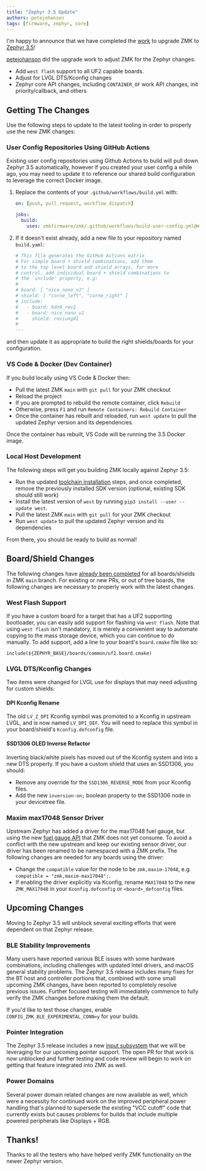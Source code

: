 ```yaml
---
title: "Zephyr 3.5 Update"
authors: petejohanson
tags: [firmware, zephyr, core]
---
```


I'm happy to announce that we have completed the [work](https://github.com/zmkfirmware/zmk/pull/1995) to upgrade ZMK to [Zephyr 3.5](https://docs.zephyrproject.org/3.5.0/releases/release-notes-3.5.html)!

<!-- truncate -->

[petejohanson] did the upgrade work to adjust ZMK for the Zephyr changes:

- Add `west flash` support to all UF2 capable boards.
- Adjust for LVGL DTS/Kconfig changes
- Zephyr core API changes, including `CONTAINER_OF` work API changes, init priority/callback, and others

## Getting The Changes

Use the following steps to update to the latest tooling in order to properly use the new ZMK changes:

### User Config Repositories Using GitHub Actions

Existing user config repositories using Github Actions to build will pull down Zephyr 3.5 automatically, however if you created your user config a while ago, you may need to update it to reference our shared build configuration to leverage the correct Docker image.

1.  Replace the contents of your `.github/workflows/build.yml` with:

    ```yaml
    on: [push, pull_request, workflow_dispatch]

    jobs:
      build:
        uses: zmkfirmware/zmk/.github/workflows/build-user-config.yml@main
    ```

1.  If it doesn't exist already, add a new file to your repository named `build.yaml`:

    ```yaml
    # This file generates the GitHub Actions matrix
    # For simple board + shield combinations, add them
    # to the top level board and shield arrays, for more
    # control, add individual board + shield combinations to
    # the `include` property, e.g:
    #
    # board: [ "nice_nano_v2" ]
    # shield: [ "corne_left", "corne_right" ]
    # include:
    #   - board: bdn9_rev2
    #   - board: nice_nano_v2
    #     shield: reviung41
    #
    ---
    ```

and then update it as appropriate to build the right shields/boards for your configuration.

### VS Code & Docker (Dev Container)

If you build locally using VS Code & Docker then:

- Pull the latest ZMK `main` with `git pull` for your ZMK checkout
- Reload the project
- If you are prompted to rebuild the remote container, click `Rebuild`
- Otherwise, press `F1` and run `Remote Containers: Rebuild Container`
- Once the container has rebuilt and reloaded, run `west update` to pull the updated Zephyr version and its dependencies.

Once the container has rebuilt, VS Code will be running the 3.5 Docker image.

### Local Host Development

The following steps will get you building ZMK locally against Zephyr 3.5:

- Run the updated [toolchain installation](/docs/development/setup) steps, and once completed, remove the previously installed SDK version (optional, existing SDK should still work)
- Install the latest version of `west` by running `pip3 install --user --update west`.
- Pull the latest ZMK `main` with `git pull` for your ZMK checkout
- Run `west update` to pull the updated Zephyr version and its dependencies

From there, you should be ready to build as normal!

## Board/Shield Changes

The following changes have [already been completed](https://github.com/zmkfirmware/zmk/pull/1995/commits) for all boards/shields in ZMK `main` branch. For existing or new PRs, or out of tree boards, the following changes are necessary to properly work with the latest changes.

### West Flash Support

If you have a custom board for a target that has a UF2 supporting bootloader, you can easily add support for
flashing via `west flash`. Note that using `west flash` isn't mandatory, it is merely a convenient way to automate copying to the mass storage device, which you can continue to do manually.
To add support, add a line to your board's `board.cmake` file like so:

```
include(${ZEPHYR_BASE}/boards/common/uf2.board.cmake)
```

### LVGL DTS/Kconfig Changes

Two items were changed for LVGL use for displays that may need adjusting for custom shields:

#### DPI Kconfig Rename

The old `LV_Z_DPI` Kconfig symbol was promoted to a Kconfig in upstream LVGL, and is now named `LV_DPI_DEF`. You
will need to replace this symbol in your board/shield's `Kconfig.defconfig` file.

#### SSD1306 OLED Inverse Refactor

Inverting black/white pixels has moved out of the Kconfig system and into a new DTS property. If you have a custom
shield that uses an SSD1306, you should:

- Remove any override for the `SSD1306_REVERSE_MODE` from your Kconfig files.
- Add the new `inversion-on;` boolean property to the SSD1306 node in your devicetree file.

### Maxim max17048 Sensor Driver

Upstream Zephyr has added a driver for the max17048 fuel gauge, but using the new [fuel gauge API](https://docs.zephyrproject.org/3.5.0/hardware/peripherals/fuel_gauge.html) that ZMK
does not yet consume. To avoid a conflict with the new upstream and keep our existing sensor driver, our driver has been renamed to be namespaced with a ZMK prefix. The following changes are needed for any boards using the driver:

- Change the `compatible` value for the node to be `zmk,maxim-17048`, e.g. `compatible = "zmk,maxim-max17048";`.
- If enabling the driver explicitly via Kconfig, rename `MAX17048` to the new `ZMK_MAX17048` in your `Kconfig.defconfig` or `<board>_defconfig` files.

## Upcoming Changes

Moving to Zephyr 3.5 will unblock several exciting efforts that were dependent on that Zephyr release.

### BLE Stability Improvements

Many users have reported various BLE issues with some hardware combinations, including challenges with updated
Intel drivers, and macOS general stability problems. The Zephyr 3.5 release includes many fixes for the BT host and controller portions that, combined with some small upcoming ZMK changes, have been reported to completely resolve previous issues. Further focused testing will immediately commence to fully verify the ZMK changes before
making them the default.

If you'd like to test those changes, enable `CONFIG_ZMK_BLE_EXPERIMENTAL_CONN=y` for your builds.

### Pointer Integration

The Zephyr 3.5 release includes a new [input subsystem](https://docs.zephyrproject.org/3.5.0/services/input/index.html) that we will be leveraging for our upcoming pointer support. The open PR for that work is now unblocked and further testing and code review will begin to work on getting that feature integrated into ZMK as well.

### Power Domains

Several power domain related changes are now available as well, which were a necessity for continued work on the improved peripheral power handling that's planned to supersede the existing "VCC cutoff" code that currently exists but causes problems for builds that include multiple powered peripherals like Displays + RGB.

## Thanks!

Thanks to all the testers who have helped verify ZMK functionality on the newer Zephyr version.

[petejohanson]: https://github.com/petejohanson
